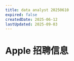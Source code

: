 ```yaml
---
title: data analyst 20250610
expired: false
createdDate: 2025-06-12
lastUpdated: 2025-09-03
---
```


# Apple 招聘信息

<JobPostingTable job-posting-json-path="apple/data/data-analyst-20250610.json" />
